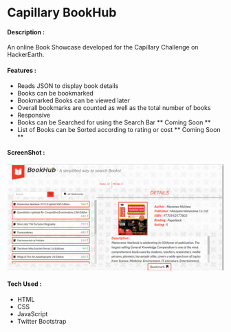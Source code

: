 # Capillary BookHub

#### Description :
An online Book Showcase developed for the Capillary Challenge on HackerEarth.

#### Features :
* Reads JSON to display book details
* Books can be bookmarked
* Bookmarked Books can be viewed later
* Overall bookmarks are counted as well as the total number of books
* Responsive
* Books can be Searched for using the Search Bar ** Coming Soon **
* List of Books can be Sorted according to rating or cost ** Coming Soon **

#### ScreenShot :
![Screenshot](images/screenshot/bookhub.png)

#### Tech Used :
* HTML
* CSS
* JavaScript
* Twitter Bootstrap
